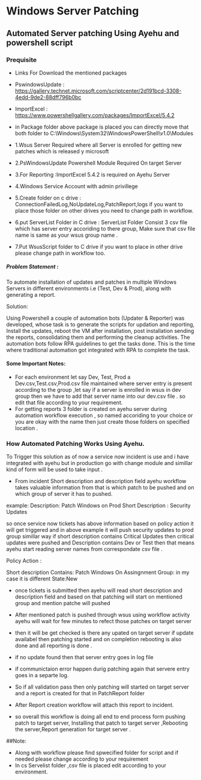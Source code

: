 # Windows Server Patching

## Automated Server patching Using Ayehu and powershell script

### Prequisite 
* Links For Download the mentioned packages

* PswindowsUpdate : https://gallery.technet.microsoft.com/scriptcenter/2d191bcd-3308-4edd-9de2-88dff796b0bc
* ImportExcel : https://www.powershellgallery.com/packages/ImportExcel/5.4.2
* in Package folder above package is placed  you can directly move that both folder to C:\Windows\System32\WindowsPowerShell\v1.0\Modules

* 1.Wsus Server Required where all Server is enrolled for getting new patches which is released y microsoft 
* 2.PsWindowsUpdate Powershell Module Required On target Server
* 3.For Reporting :ImportExcel 5.4.2 is required on Ayehu Server
* 4.Windows Service Account with admin privillege
* 5.Create folder on c drive : ConnectionFailedLog,NoUpdateLog,PatchReport,logs  if you want to place those folder on other drives you need to change path in workflow.
* 6.put ServerList Folder in C drive : ServerList Folder Consist 3 csv file which has server entry accoriding to there group, Make sure that csv file name is same as your wsus group name .
* 7.Put WsusScript folder to C drive if you want to place in other drive please change path in workflow too.


##### Problem Statement :

To automate installation of updates and patches in multiple Windows Servers in different environments i.e (Test, Dev & Prod), along with generating a report.

Solution:

Using Powershell a couple of automation bots (Updater & Reporter) was developed, whose task is to generate the scripts for updation and reporting, Install the updates, reboot the VM after installation, post installation sending the reports, consolidating them and performing the cleanup activities. The automation bots follow RPA guidelines to get the tasks done. This is the time where traditional automation got integrated with RPA to complete the task.


#### Some Important Notes:

*  For each environment let say Dev, Test, Prod a Dev.csv,Test.csv,Prod.csv file maintained where server entry is present according to the group ,let say if a server is enrolled in wsus in dev group then we have to add that server name into our dev.csv file . so edit that file according to your requirement.
*  For getting reports 3 folder is created on ayehu server during automation workflow execution , so named accoriding to your choice or you are okay with the name then just create those folders on specified location .


### How Automated Patching Works Using Ayehu.

To Trigger this solution as of now a service now incident is use and i have integrated with ayehu but in production go with change module and simillar kind of form will be used to take input .

*  From incident Short description and description field ayehu workflow takes valuable information from that is which patch to be pushed and on which group of server it has to pushed.

example: Description: Patch Windows on Prod
         Short Description : Security Updates
		 
so once service now tickets has above information based on policy action it will get triggered and in above example it will push security updates to prod group 
simillar way if short description contains Critical Updates then critical updates were pushed and Description contains Dev or Test then that means ayehu start reading server names from correspondate csv file .

Policy Action :

Short description Contains: Patch Windows On
Assingnment Group: in my case it is different 
State:New


* once tickets is submitted then ayehu will read short description and description field and based on that patching will start on mentioned group and mention patche will pushed 

*  After mentioned patch is pushed through wsus using workflow activity ayehu will wait for few minutes to refect those patches on target server

*  then it will be get checked is there any upated on target server if update availabel then patching started and on completion rebooting is also done and  all reporting is done .

*  if no update found then that server entry goes in log file 

*  if communictaion error happen durig patching again that servere entry goes in a separte log.

*  So if all validation pass then only patching will started on target server and a report is created for that in PatchReport folder 

* After Report creation workflow will attach this report to incident.

* so overall this workflow is doing all end to end process form pushing patch to target server, Installing that patch to target server ,Rebooting the server,Report generation for target server .


##Note:

* Along with workflow please find spwecified folder for script and if needed please change according to your requirement
* In cs Servelist folder ,csv file is placed edit according to your environment.